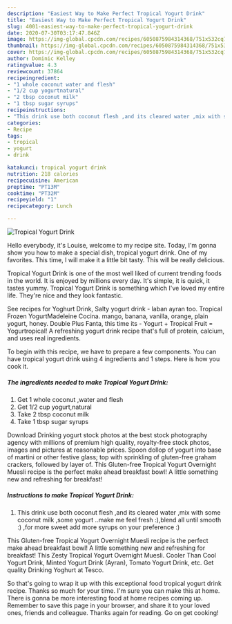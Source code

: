 ```yaml
---
description: "Easiest Way to Make Perfect Tropical Yogurt Drink"
title: "Easiest Way to Make Perfect Tropical Yogurt Drink"
slug: 4001-easiest-way-to-make-perfect-tropical-yogurt-drink
date: 2020-07-30T03:17:47.846Z
image: https://img-global.cpcdn.com/recipes/6050875984314368/751x532cq70/tropical-yogurt-drink-recipe-main-photo.jpg
thumbnail: https://img-global.cpcdn.com/recipes/6050875984314368/751x532cq70/tropical-yogurt-drink-recipe-main-photo.jpg
cover: https://img-global.cpcdn.com/recipes/6050875984314368/751x532cq70/tropical-yogurt-drink-recipe-main-photo.jpg
author: Dominic Kelley
ratingvalue: 4.3
reviewcount: 37864
recipeingredient:
- "1 whole coconut water and flesh"
- "1/2 cup yogurtnatural"
- "2 tbsp coconut milk"
- "1 tbsp sugar syrups"
recipeinstructions:
- "This drink use both coconut flesh ,and its cleared water ,mix with some coconut milk ,some yogurt ..make me feel fresh :),blend all until smooth :) ,for more sweet add more syrups on your preference :)"
categories:
- Recipe
tags:
- tropical
- yogurt
- drink

katakunci: tropical yogurt drink 
nutrition: 218 calories
recipecuisine: American
preptime: "PT13M"
cooktime: "PT32M"
recipeyield: "1"
recipecategory: Lunch

---
```



![Tropical Yogurt Drink](https://img-global.cpcdn.com/recipes/6050875984314368/751x532cq70/tropical-yogurt-drink-recipe-main-photo.jpg)

Hello everybody, it's Louise, welcome to my recipe site. Today, I'm gonna show you how to make a special dish, tropical yogurt drink. One of my favorites. This time, I will make it a little bit tasty. This will be really delicious.

Tropical Yogurt Drink is one of the most well liked of current trending foods in the world. It is enjoyed by millions every day. It's simple, it is quick, it tastes yummy. Tropical Yogurt Drink is something which I've loved my entire life. They're nice and they look fantastic.

See recipes for Yoghurt Drink, Salty yogurt drink - laban ayran too. Tropical Frozen YogurtMadeleine Cocina. mango, banana, vanilla, orange, plain yogurt, honey. Double Plus Fanta, this time its - Yogurt + Tropical Fruit = Yogurtropical! A refreshing yogurt drink recipe that&#39;s full of protein, calcium, and uses real ingredients.


To begin with this recipe, we have to prepare a few components. You can have tropical yogurt drink using 4 ingredients and 1 steps. Here is how you cook it.

<!--inarticleads1-->

##### The ingredients needed to make Tropical Yogurt Drink:

1. Get 1 whole coconut ,water and flesh
1. Get 1/2 cup yogurt,natural
1. Take 2 tbsp coconut milk
1. Take 1 tbsp sugar syrups


Download Drinking yogurt stock photos at the best stock photography agency with millions of premium high quality, royalty-free stock photos, images and pictures at reasonable prices. Spoon dollop of yogurt into base of martini or other festive glass; top with sprinkling of gluten-free graham crackers, followed by layer of. This Gluten-free Tropical Yogurt Overnight Muesli recipe is the perfect make ahead breakfast bowl! A little something new and refreshing for breakfast! 

<!--inarticleads2-->

##### Instructions to make Tropical Yogurt Drink:

1. This drink use both coconut flesh ,and its cleared water ,mix with some coconut milk ,some yogurt ..make me feel fresh :),blend all until smooth :) ,for more sweet add more syrups on your preference :)


This Gluten-free Tropical Yogurt Overnight Muesli recipe is the perfect make ahead breakfast bowl! A little something new and refreshing for breakfast! This Zesty Tropical Yogurt Overnight Muesli. Cooler Than Cool Yogurt Drink, Minted Yogurt Drink (Ayran), Tomato Yogurt Drink, etc. Get quality Drinking Yoghurt at Tesco. 

So that's going to wrap it up with this exceptional food tropical yogurt drink recipe. Thanks so much for your time. I'm sure you can make this at home. There is gonna be more interesting food at home recipes coming up. Remember to save this page in your browser, and share it to your loved ones, friends and colleague. Thanks again for reading. Go on get cooking!
